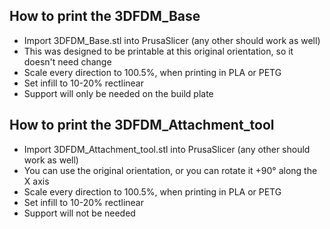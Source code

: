 ## How to print the 3DFDM_Base

- Import 3DFDM_Base.stl into PrusaSlicer (any other should work as well)
- This was designed to be printable at this original orientation, so it doesn't need change
- Scale every direction to 100.5%, when printing in PLA or PETG
- Set infill to 10-20% rectlinear
- Support will only be needed on the build plate

## How to print the 3DFDM_Attachment_tool

- Import 3DFDM_Attachment_tool.stl into PrusaSlicer (any other should work as well)
- You can use the original orientation, or you can rotate it +90° along the X axis
- Scale every direction to 100.5%, when printing in PLA or PETG
- Set infill to 10-20% rectlinear
- Support will not be needed
